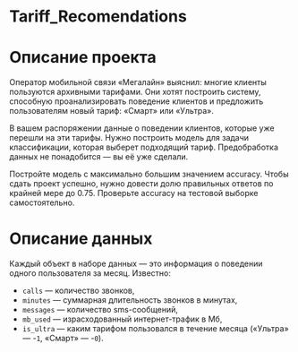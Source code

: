 # Tariff_Recomendations

# Описание проекта
Оператор мобильной связи «Мегалайн» выяснил: многие клиенты пользуются архивными тарифами. Они хотят построить систему, способную проанализировать поведение клиентов и предложить пользователям новый тариф: «Смарт» или «Ультра». 

В вашем распоряжении данные о поведении клиентов, которые уже перешли на эти тарифы. Нужно построить модель для задачи классификации, которая выберет подходящий тариф. Предобработка данных не понадобится — вы её уже сделали.

Постройте модель с максимально большим значением accuracy. Чтобы сдать проект успешно, нужно довести долю правильных ответов по крайней мере до 0.75. Проверьте accuracy на тестовой выборке самостоятельно.

# Описание данных
Каждый объект в наборе данных — это информация о поведении одного пользователя за месяц. Известно:

 - `сalls` — количество звонков,
 - `minutes` — суммарная длительность звонков в минутах,
 - `messages` — количество sms-сообщений,
 - `mb_used` — израсходованный интернет-трафик в Мб,
 - `is_ultra` — каким тарифом пользовался в течение месяца («Ультра» — -`1`, «Смарт» — -`0`).
